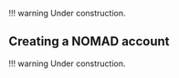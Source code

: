 !!! warning
    Under construction.


## Creating a NOMAD account

!!! warning
    Under construction.

